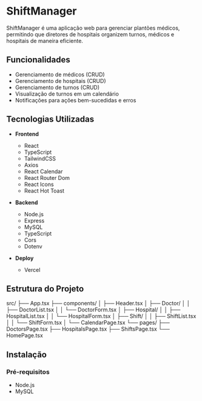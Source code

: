 # ShiftManager

ShiftManager é uma aplicação web para gerenciar plantões médicos, permitindo que diretores de hospitais organizem turnos, médicos e hospitais de maneira eficiente.

## Funcionalidades

- Gerenciamento de médicos (CRUD)
- Gerenciamento de hospitais (CRUD)
- Gerenciamento de turnos (CRUD)
- Visualização de turnos em um calendário
- Notificações para ações bem-sucedidas e erros

## Tecnologias Utilizadas

- **Frontend**
  - React
  - TypeScript
  - TailwindCSS
  - Axios
  - React Calendar
  - React Router Dom
  - React Icons
  - React Hot Toast

- **Backend**
  - Node.js
  - Express
  - MySQL
  - TypeScript
  - Cors
  - Dotenv

- **Deploy**
  - Vercel

## Estrutura do Projeto

src/
├── App.tsx
├── components/
│ ├── Header.tsx
│ ├── Doctor/
│ │ ├── DoctorList.tsx
│ │ └── DoctorForm.tsx
│ ├── Hospital/
│ │ ├── HospitalList.tsx
│ │ └── HospitalForm.tsx
│ ├── Shift/
│ │ ├── ShiftList.tsx
│ │ └── ShiftForm.tsx
│ └── CalendarPage.tsx
└── pages/
├── DoctorsPage.tsx
├── HospitalsPage.tsx
├── ShiftsPage.tsx
└── HomePage.tsx

## Instalação

### Pré-requisitos

- Node.js
- MySQL

